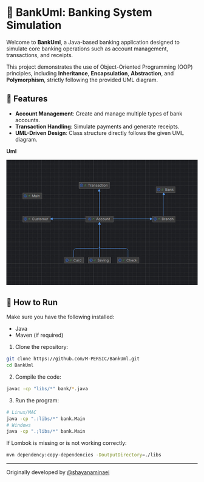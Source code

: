 # 🏦 BankUml: Banking System Simulation

Welcome to **BankUml**, a Java-based banking application designed to simulate core banking operations such as account management, transactions, and receipts.  

This project demonstrates the use of Object-Oriented Programming (OOP) principles, including **Inheritance**, **Encapsulation**, **Abstraction**, and **Polymorphism**, strictly following the provided UML diagram.

## 📌 Features

- **Account Management**: Create and manage multiple types of bank accounts.
- **Transaction Handling**: Simulate payments and generate receipts.
- **UML-Driven Design**: Class structure directly follows the given UML diagram.

**Uml**

![url](./UML.jpg)

## 🚀 How to Run

Make sure you have the following installed:

- Java
- Maven (if required)

1. Clone the repository:
```bash
git clone https://github.com/M-PERSIC/BankUml.git
cd BankUml
```

2. Compile the code:
```bash
javac -cp "libs/*" bank/*.java 
```

3. Run the program:
```bash
# Linux/MAC
java -cp ".:libs/*" bank.Main
# Windows
java -cp ".;libs/*" bank.Main
```

If Lombok is missing or is not working correctly:
```bash
mvn dependency:copy-dependencies -DoutputDirectory=./libs
```

---

Originally developed by [@shayanaminaei](https://github.com/shayanaminaei)
